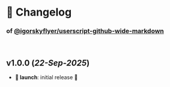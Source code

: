 # 📒 Changelog

### of [@igorskyflyer/userscript-github-wide-markdown](https://github.com/igorskyflyer/userscript-github-wide-markdown)

<br>

## v1.0.0 (_22-Sep-2025_)

- **🚀 launch**: initial release 🎉
